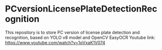 # PCversionLicensePlateDetectionRecognition
This repository is to store PC version of license plate detection and recognition, based on YOLO v8 model and OpenCV EasyOCR
Youtube link: https://www.youtube.com/watch?v=1qVxaK1V074


